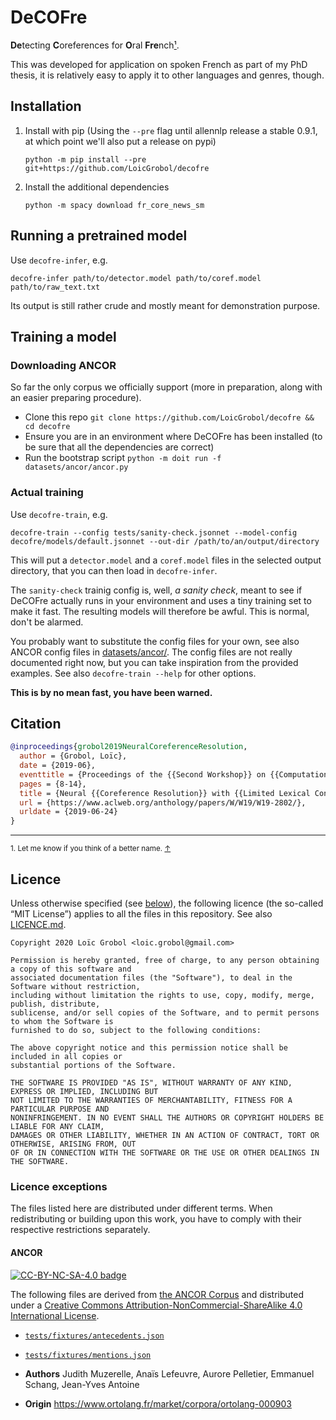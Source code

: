 DeCOFre
========================================

**De**tecting **C**oreferences for **O**ral **Fre**nch<a href="#foottext1" id="footnote1">¹</a>.

This was developed for application on spoken French as part of my PhD thesis, it is relatively easy
to apply it to other languages and genres, though.

## Installation

1. Install with pip (Using the `--pre` flag until allennlp release a stable 0.9.1, at which point
   we'll also put a release on pypi)

   ```console
   python -m pip install --pre git+https://github.com/LoicGrobol/decofre
   ```

2. Install the additional dependencies

   ```console
   python -m spacy download fr_core_news_sm
   ```

## Running a pretrained model

Use `decofre-infer`, e.g.

```console
decofre-infer path/to/detector.model path/to/coref.model path/to/raw_text.txt
```

Its output is still rather crude and mostly meant for demonstration purpose.

## Training a model

### Downloading ANCOR

So far the only corpus we officially support (more in preparation, along with an easier preparing
procedure).

-  Clone this repo `git clone https://github.com/LoicGrobol/decofre && cd decofre`
- Ensure you are in an environment where DeCOFre has been installed (to be sure that all the
  dependencies are correct)
- Run the bootstrap script `python -m doit run -f datasets/ancor/ancor.py`

### Actual training

Use `decofre-train`, e.g.

```console
decofre-train --config tests/sanity-check.jsonnet --model-config decofre/models/default.jsonnet --out-dir /path/to/an/output/directory
```

This will put a `detector.model` and a `coref.model` files in the selected output directory, that
you can then load in `decofre-infer`.

The `sanity-check` trainig config is, well, *a sanity check*, meant to see if DeCOFre actually
 runs in your environment and uses a tiny training set to make it fast. The resulting models
will therefore be awful. This is normal, don't be alarmed.

You probably want to substitute the config files for your own, see also ANCOR config files in
[datasets/ancor/](datasets/ancor). The config files are not really documented right now, but you can
take inspiration from the provided examples. See also `decofre-train --help` for other options.

**This is by no mean fast, you have been warned.**

## Citation

```bibtex
@inproceedings{grobol2019NeuralCoreferenceResolution,
  author = {Grobol, Loïc},
  date = {2019-06},
  eventtitle = {Proceedings of the {{Second Workshop}} on {{Computational Models}} of {{Reference}}, {{Anaphora}} and {{Coreference}}},
  pages = {8-14},
  title = {Neural {{Coreference Resolution}} with {{Limited Lexical Context}} and {{Explicit Mention Detection}} for {{Oral French}}},
  url = {https://www.aclweb.org/anthology/papers/W/W19/W19-2802/},
  urldate = {2019-06-24}
}
```

---
<sub>1. Let me know if you think of a better name. <a href="#footnote1" id="foottext1">↑</a></sub>

## Licence

Unless otherwise specified (see <a href="#licence-exceptions">below</a>), the following licence (the
so-called “MIT License”) applies to all the files in this repository.
See also [LICENCE.md](LICENCE.md).

```text
Copyright 2020 Loïc Grobol <loic.grobol@gmail.com>

Permission is hereby granted, free of charge, to any person obtaining a copy of this software and
associated documentation files (the "Software"), to deal in the Software without restriction,
including without limitation the rights to use, copy, modify, merge, publish, distribute,
sublicense, and/or sell copies of the Software, and to permit persons to whom the Software is
furnished to do so, subject to the following conditions:

The above copyright notice and this permission notice shall be included in all copies or
substantial portions of the Software.

THE SOFTWARE IS PROVIDED "AS IS", WITHOUT WARRANTY OF ANY KIND, EXPRESS OR IMPLIED, INCLUDING BUT
NOT LIMITED TO THE WARRANTIES OF MERCHANTABILITY, FITNESS FOR A PARTICULAR PURPOSE AND
NONINFRINGEMENT. IN NO EVENT SHALL THE AUTHORS OR COPYRIGHT HOLDERS BE LIABLE FOR ANY CLAIM,
DAMAGES OR OTHER LIABILITY, WHETHER IN AN ACTION OF CONTRACT, TORT OR OTHERWISE, ARISING FROM, OUT
OF OR IN CONNECTION WITH THE SOFTWARE OR THE USE OR OTHER DEALINGS IN THE SOFTWARE.
```

### <a id="licence-exceptions">Licence exceptions</a>

The files listed here are distributed under different terms.
When redistributing or building upon this work, you have to comply with their respective
restrictions separately.

#### ANCOR

[![CC-BY-NC-SA-4.0 badge](https://i.creativecommons.org/l/by-nc-sa/4.0/88x31.png)](http://creativecommons.org/licenses/by-nc-sa/4.0/)

The following files are derived from [the ANCOR
Corpus](https://www.ortolang.fr/market/corpora/ortolang-000903) and distributed under a [Creative
Commons Attribution-NonCommercial-ShareAlike 4.0 International
License](http://creativecommons.org/licenses/by-nc-sa/4.0/).

- [`tests/fixtures/antecedents.json`](tests/fixtures/antecedents.json)
- [`tests/fixtures/mentions.json`](tests/fixtures/mentions.json)

- **Authors** Judith Muzerelle, Anaïs Lefeuvre, Aurore Pelletier, Emmanuel Schang, Jean-Yves Antoine
- **Origin** <https://www.ortolang.fr/market/corpora/ortolang-000903>
